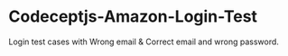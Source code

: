 # Codeceptjs-Amazon-Login-Test

Login test cases with Wrong email & Correct email and wrong password. 
